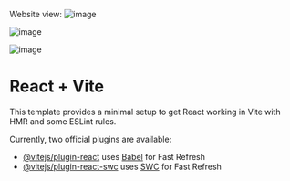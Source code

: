 Website view:
![image](https://github.com/user-attachments/assets/e5441a9a-8f07-450c-9f7c-9314a9b11c22)


![image](https://github.com/user-attachments/assets/d119f132-e117-4c4e-a011-91698319f3d4)

![image](https://github.com/user-attachments/assets/34fcd99b-bb3e-47ca-9db9-849a6c8b4b0e)



# React + Vite

This template provides a minimal setup to get React working in Vite with HMR and some ESLint rules.

Currently, two official plugins are available:

- [@vitejs/plugin-react](https://github.com/vitejs/vite-plugin-react/blob/main/packages/plugin-react/README.md) uses [Babel](https://babeljs.io/) for Fast Refresh
- [@vitejs/plugin-react-swc](https://github.com/vitejs/vite-plugin-react-swc) uses [SWC](https://swc.rs/) for Fast Refresh
